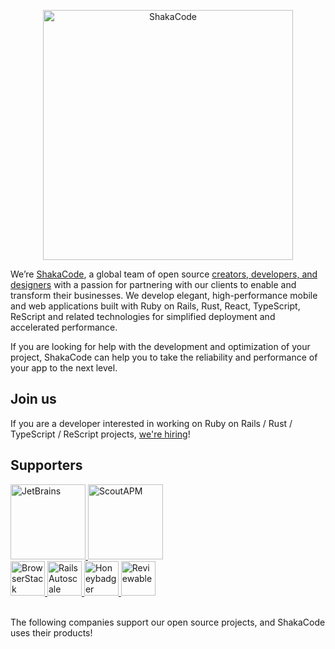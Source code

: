 <p align="center">
  <picture>
    <source media="(prefers-color-scheme: dark)" srcset="https://user-images.githubusercontent.com/4244251/184880275-68a7e49d-8778-48a6-a2fd-d6eee80745ba.png">
    <source media="(prefers-color-scheme: light)" srcset="https://user-images.githubusercontent.com/4244251/184880269-c243bf43-b1b5-49de-ba3a-030b25d32480.png">
    <img alt="ShakaCode" src="https://user-images.githubusercontent.com/4244251/184880269-c243bf43-b1b5-49de-ba3a-030b25d32480.png" width="400px">
  </picture>
</p>

We’re [ShakaCode](https://www.shakacode.com), a global team of open source [creators, developers, and designers](https://www.shakacode.com/about/#team) with a passion for partnering with our clients to enable and transform their businesses. We develop elegant, high-performance mobile and web applications built with Ruby on Rails, Rust, React, TypeScript, ReScript and related technologies for simplified deployment and accelerated performance.

If you are looking for help with the development and optimization of your project, ShakaCode can help you to take the reliability and performance of your app to the next level.

## Join us
If you are a developer interested in working on Ruby on Rails / Rust / TypeScript / ReScript projects, [we're hiring](https://www.shakacode.com/career/)!

## Supporters

<a href="https://www.jetbrains.com">
  <img src="https://user-images.githubusercontent.com/4244251/184881139-42e4076b-024b-4b30-8c60-c3cd0e758c0a.png" alt="JetBrains" height="120px">
</a>
<a href="https://scoutapp.com">
  <picture>
    <source media="(prefers-color-scheme: dark)" srcset="https://user-images.githubusercontent.com/4244251/184881147-0d077438-3978-40da-ace9-4f650d2efe2e.png">
    <source media="(prefers-color-scheme: light)" srcset="https://user-images.githubusercontent.com/4244251/184881152-9f2d8fba-88ac-4ba6-873b-22387f8711c5.png">
    <img alt="ScoutAPM" src="https://user-images.githubusercontent.com/4244251/184881152-9f2d8fba-88ac-4ba6-873b-22387f8711c5.png" height="120px">
  </picture>
</a>

<br />

<a href="https://www.browserstack.com">
  <picture>
    <source media="(prefers-color-scheme: dark)" srcset="https://user-images.githubusercontent.com/4244251/184881122-407dcc29-df78-4b20-a9ad-f597b56f6cdb.png">
    <source media="(prefers-color-scheme: light)" srcset="https://user-images.githubusercontent.com/4244251/184881129-e1edf4b7-3ae1-4ea8-9e6d-3595cf01609e.png">
    <img alt="BrowserStack" src="https://user-images.githubusercontent.com/4244251/184881129-e1edf4b7-3ae1-4ea8-9e6d-3595cf01609e.png" height="55px">
  </picture>
</a>
<a href="https://railsautoscale.com">
  <img src="https://user-images.githubusercontent.com/4244251/184881144-95c2c25c-9879-4069-864d-4e67d6ed39d2.png" alt="Rails Autoscale" height="55px">
</a>
<a href="https://www.honeybadger.io">
  <img src="https://user-images.githubusercontent.com/4244251/184881133-79ee9c3c-8165-4852-958e-31687b9536f4.png" alt="Honeybadger" height="55px">
</a>
<a href="https://reviewable.io">
  <img src="https://user-images.githubusercontent.com/20628911/230848305-c94510a4-82d7-468f-bf9f-eeb81d3f2ce0.png" alt="Reviewable" height="55px">
</a>


<br />
<br />

The following companies support our open source projects, and ShakaCode uses their products!
